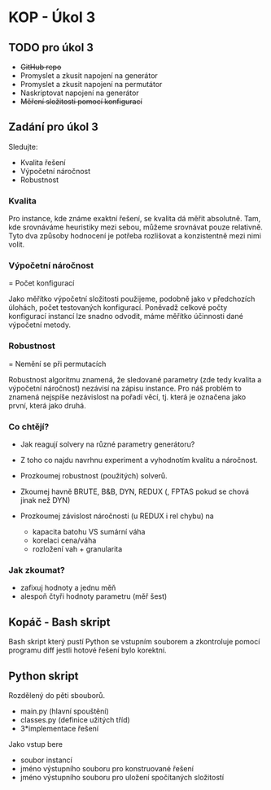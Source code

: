 KOP - Úkol 3
============
## TODO pro úkol 3
- ~~GitHub repo~~
- Promyslet a zkusit napojení na generátor
- Promyslet a zkusit napojení na permutátor
- Naskriptovat napojení na generátor
- ~~Měření složitosti pomocí konfigurací~~

## Zadání pro úkol 3

Sledujte:
- Kvalita řešení
- Výpočetní náročnost
- Robustnost

### Kvalita 
Pro instance, kde známe exaktní řešení, se kvalita dá měřit absolutně. Tam, kde srovnáváme heuristiky mezi sebou, můžeme srovnávat pouze relativně. Tyto dva způsoby hodnocení je potřeba rozlišovat a konzistentně mezi nimi volit.

### Výpočetní náročnost
= Počet konfigurací

Jako měřítko výpočetní složitosti použijeme, podobně jako v předchozích úlohách, počet testovaných konfigurací. Poněvadž celkové počty konfigurací instancí lze snadno odvodit, máme měřítko účinnosti dané výpočetní metody.

### Robustnost
= Nemění se při permutacích

Robustnost algoritmu znamená, že sledované parametry (zde tedy kvalita a výpočetní náročnost) nezávisí na zápisu instance. Pro náš problém to znamená nejspíše nezávislost na pořadí věcí, tj. která je označena jako první, která jako druhá.

### Co chtějí?
- Jak reagují solvery na různé parametry generátoru?
- Z toho co najdu navrhnu experiment a vyhodnotím kvalitu a náročnost.
- Prozkoumej robustnost (použitých) solverů.
- Zkoumej havně BRUTE, B&B, DYN, REDUX (, FPTAS pokud se chová jinak než DYN)

- Prozkoumej závislost náročnosti (u REDUX i rel chybu) na
  - kapacita batohu VS sumární váha
  - korelaci cena/váha
  - rozložení vah + granularita

### Jak zkoumat?
  - zafixuj hodnoty a jednu měň
  - alespoň čtyři hodnoty parametru (měř šest)
  


## Kopáč - Bash skript
Bash skript který pustí Python se vstupním souborem a zkontroluje pomocí programu diff jestli hotové řešení bylo korektní.

## Python skript
Rozdělený do pěti sbouborů.
 - main.py (hlavní spouštění)
 - classes.py (definice užitých tříd)
 - 3*implementace řešení

Jako vstup bere 
- soubor instancí
- jméno výstupního souboru pro konstruované řešení
- jméno výstupního souboru pro uložení spočítaných složitostí
